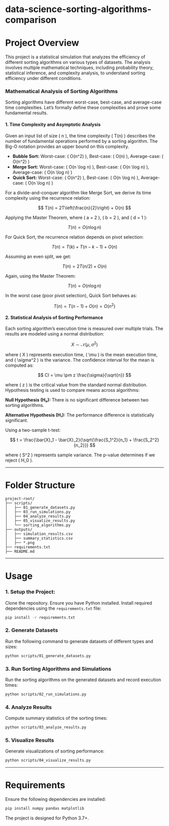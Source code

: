 # data-science-sorting-algorithms-comparison

# Project Overview

This project is a statistical simulation that analyzes the efficiency of different sorting algorithms on various types of datasets. The analysis involves multiple mathematical techniques, including probability theory, statistical inference, and complexity analysis, to understand sorting efficiency under different conditions.

### **Mathematical Analysis of Sorting Algorithms**

Sorting algorithms have different worst-case, best-case, and average-case time complexities. Let’s formally define these complexities and prove some fundamental results.

#### **1. Time Complexity and Asymptotic Analysis**
Given an input list of size \( n \), the time complexity \( T(n) \) describes the number of fundamental operations performed by a sorting algorithm. The Big-O notation provides an upper bound on this complexity.

- **Bubble Sort:** Worst-case: \( O(n^2) \), Best-case: \( O(n) \), Average-case: \( O(n^2) \)
- **Merge Sort:** Worst-case: \( O(n \log n) \), Best-case: \( O(n \log n) \), Average-case: \( O(n \log n) \)
- **Quick Sort:** Worst-case: \( O(n^2) \), Best-case: \( O(n \log n) \), Average-case: \( O(n \log n) \)

For a divide-and-conquer algorithm like Merge Sort, we derive its time complexity using the recurrence relation:

$$ T(n) = 2T\left(\frac{n}{2}\right) + O(n) $$

Applying the Master Theorem, where \( a = 2 \), \( b = 2 \), and \( d = 1 \):

$$ T(n) = O(n \log n) $$

For Quick Sort, the recurrence relation depends on pivot selection:

$$ T(n) = T(k) + T(n-k-1) + O(n) $$

Assuming an even split, we get:

$$ T(n) = 2T(n/2) + O(n) $$

Again, using the Master Theorem:

$$ T(n) = O(n \log n) $$

In the worst case (poor pivot selection), Quick Sort behaves as:

$$ T(n) = T(n-1) + O(n) = O(n^2) $$

#### **2. Statistical Analysis of Sorting Performance**
Each sorting algorithm’s execution time is measured over multiple trials. The results are modeled using a normal distribution:

$$ X \sim \mathcal{N}(\mu, \sigma^2) $$

where \( X \) represents execution time, \( \mu \) is the mean execution time, and \( \sigma^2 \) is the variance. The confidence interval for the mean is computed as:

$$ CI = \mu \pm z \frac{\sigma}{\sqrt{n}} $$

where \( z \) is the critical value from the standard normal distribution. Hypothesis testing is used to compare means across algorithms:

**Null Hypothesis (H₀):** There is no significant difference between two sorting algorithms.

**Alternative Hypothesis (H₁):** The performance difference is statistically significant.

Using a two-sample t-test:

$$ t = \frac{\bar{X}_1 - \bar{X}_2}{\sqrt{\frac{S_1^2}{n_1} + \frac{S_2^2}{n_2}}} $$

where \( S^2 \) represents sample variance. The p-value determines if we reject \( H_0 \).

---

# Folder Structure

```
project-root/
├── scripts/
│   ├── 01_generate_datasets.py
│   ├── 03_run_simulations.py
│   ├── 04_analyze_results.py
│   ├── 05_visualize_results.py
│   └── sorting_algorithms.py
├── outputs/
│   ├── simulation_results.csv
│   ├── summary_statistics.csv
│   ├── *.png
├── requirements.txt
├── README.md
```

---

# Usage

### **1. Setup the Project:**
Clone the repository. Ensure you have Python installed. Install required dependencies using the `requirements.txt` file:

```sh
pip install -r requirements.txt
```

### **2. Generate Datasets**
Run the following command to generate datasets of different types and sizes:

```sh
python scripts/01_generate_datasets.py
```

### **3. Run Sorting Algorithms and Simulations**
Run the sorting algorithms on the generated datasets and record execution times:

```sh
python scripts/02_run_simulations.py
```

### **4. Analyze Results**
Compute summary statistics of the sorting times:

```sh
python scripts/03_analyze_results.py
```

### **5. Visualize Results**
Generate visualizations of sorting performance:

```sh
python scripts/04_visualize_results.py
```

---

# Requirements

Ensure the following dependencies are installed:

```sh
pip install numpy pandas matplotlib
```

The project is designed for Python 3.7+.